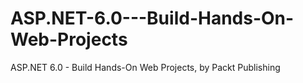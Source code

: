 # ASP.NET-6.0---Build-Hands-On-Web-Projects
ASP.NET 6.0 - Build Hands-On Web Projects, by Packt Publishing
